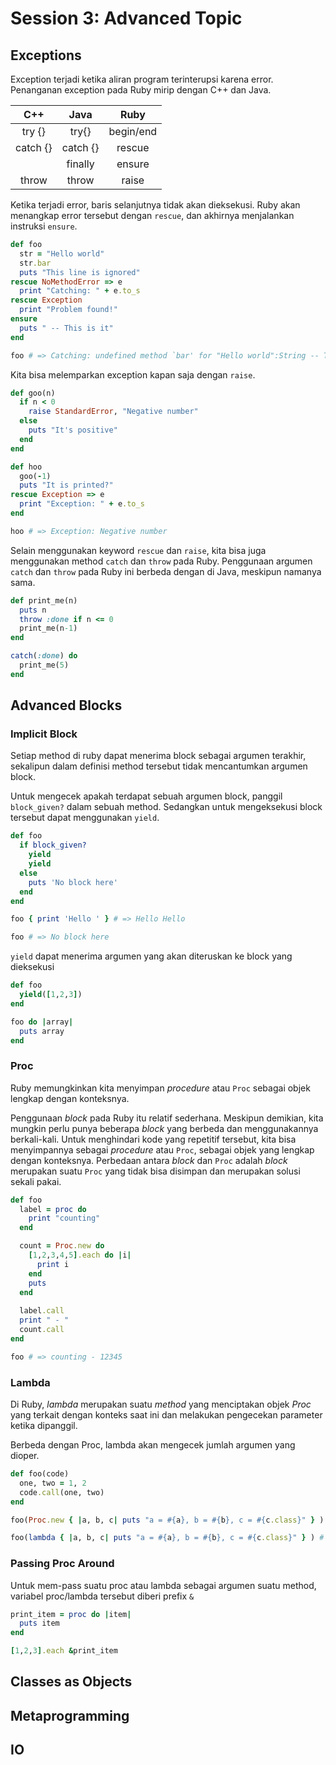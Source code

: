 # Session 3: Advanced Topic

## Exceptions

Exception terjadi ketika aliran program terinterupsi karena error. Penanganan exception pada Ruby mirip dengan C++ dan Java.

|     C++    |     Java    |     Ruby     |
|:----------:|:-----------:|:------------:|
| try {}     | try{}       | begin/end    |
| catch {}   | catch {}    | rescue       |
|            | finally     | ensure       |
| throw      | throw       | raise        |


Ketika terjadi error, baris selanjutnya tidak akan dieksekusi. Ruby akan menangkap error tersebut dengan `rescue`, dan akhirnya menjalankan instruksi `ensure`.

```ruby
def foo
  str = "Hello world"
  str.bar
  puts "This line is ignored"
rescue NoMethodError => e
  print "Catching: " + e.to_s
rescue Exception
  print "Problem found!"
ensure
  puts " -- This is it"
end

foo # => Catching: undefined method `bar' for "Hello world":String -- This is it
```

Kita bisa melemparkan exception kapan saja dengan `raise`.

```ruby
def goo(n)
  if n < 0
    raise StandardError, "Negative number"
  else
    puts "It's positive"
  end
end

def hoo
  goo(-1)
  puts "It is printed?"
rescue Exception => e
  print "Exception: " + e.to_s
end

hoo # => Exception: Negative number
```

Selain menggunakan keyword `rescue` dan `raise`, kita bisa juga menggunakan method `catch` dan `throw` pada Ruby. Penggunaan argumen `catch` dan `throw` pada Ruby ini berbeda dengan di Java, meskipun namanya sama. 

```ruby
def print_me(n)
  puts n
  throw :done if n <= 0
  print_me(n-1)
end

catch(:done) do
  print_me(5)
end
```

## Advanced Blocks

### Implicit Block

Setiap method di ruby dapat menerima block sebagai argumen terakhir, sekalipun dalam definisi method tersebut
tidak mencantumkan argumen block.

Untuk mengecek apakah terdapat sebuah argumen block, panggil `block_given?` dalam sebuah method.
Sedangkan untuk mengeksekusi block tersebut dapat menggunakan `yield`.

```ruby
def foo
  if block_given?
    yield
    yield
  else
    puts 'No block here'
  end
end

foo { print 'Hello ' } # => Hello Hello

foo # => No block here
```

`yield` dapat menerima argumen yang akan diteruskan ke block yang dieksekusi

```ruby
def foo
  yield([1,2,3])
end

foo do |array|
  puts array
end
```

### Proc

Ruby memungkinkan kita menyimpan *procedure* atau `Proc` sebagai objek lengkap dengan konteksnya.

Penggunaan *block* pada Ruby itu relatif sederhana. Meskipun demikian, kita mungkin perlu punya beberapa *block* yang berbeda dan menggunakannya berkali-kali. Untuk menghindari kode yang repetitif tersebut, kita bisa menyimpannya sebagai *procedure* atau `Proc`, sebagai objek yang lengkap dengan konteksnya. Perbedaan antara *block* dan `Proc` adalah *block* merupakan suatu `Proc` yang tidak bisa disimpan dan merupakan solusi sekali pakai. 

```ruby
def foo
  label = proc do
    print "counting"
  end

  count = Proc.new do
    [1,2,3,4,5].each do |i| 
      print i 
    end
    puts
  end
  
  label.call
  print " - " 
  count.call
end

foo # => counting - 12345
```


### Lambda

Di Ruby, *lambda* merupakan suatu *method* yang menciptakan objek *Proc* yang terkait dengan konteks saat ini dan melakukan pengecekan parameter ketika dipanggil.

Berbeda dengan Proc, lambda akan mengecek jumlah argumen yang dioper. 

```ruby
def foo(code)
  one, two = 1, 2
  code.call(one, two)
end

foo(Proc.new { |a, b, c| puts "a = #{a}, b = #{b}, c = #{c.class}" } ) # => a = 1, b = 2, c = NilClass

foo(lambda { |a, b, c| puts "a = #{a}, b = #{b}, c = #{c.class}" } ) # => ArgumentError: wrong number of arguments (2 for 3)
```
### Passing Proc Around

Untuk mem-pass suatu proc atau lambda sebagai argumen suatu method, variabel proc/lambda tersebut diberi prefix `&`

```ruby
print_item = proc do |item|
  puts item
end

[1,2,3].each &print_item
```


## Classes as Objects
## Metaprogramming
## IO
